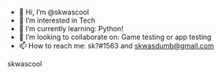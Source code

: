 - 👋 Hi, I’m @skwascool
- 👀 I’m interested in Tech
- 🐍 I’m currently learning: Python!
- 💌 I’m looking to collaborate on: Game testing or app testing
- 📫 How to reach me: sk?#1563 and skwasdumb@gmail.com

skwascool
